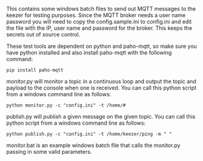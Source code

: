 This contains some windows batch files to send out MQTT messages to the keezer for testing purposes.  Since the MQTT broker needs a user name password you will need to copy the config.sample.ini to config.ini and edit the file with the IP, user name and password for the broker.  This keeps the secrets out of source control.

These test tools are dependent on python and paho-mqtt, so make sure you have python installed and also install paho-mqtt with the following command:
```
pip install paho-mqtt
```

monitor.py will monitor a topic in a continuous loop and output the topic and payload to the console when one is received. You can call this python script from a windows command line as follows:
```
python monitor.py -c "config.ini" -t /home/#
```

publish.py will publish a given message on the given topic. You can call this python script from a windows command line as follows:
```
python publish.py -c "config.ini" -t /home/keezer/ping -m " "
```

monitor.bat is an example windows batch file that calls the monitor.py passing in some valid parameters. 
